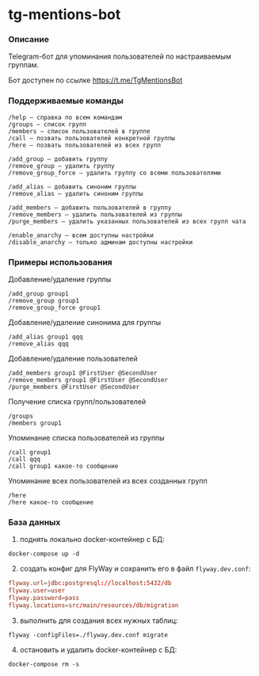 # tg-mentions-bot

### Описание

Telegram-бот для упоминания пользователей по настраиваемым группам.

Бот доступен по ссылке https://t.me/TgMentionsBot

### Поддерживаемые команды

```
/help — справка по всем командам
/groups — список групп
/members — список пользователей в группе
/call — позвать пользователей конкретной группы
/here — позвать пользователей из всех групп

/add_group — добавить группу
/remove_group — удалить группу
/remove_group_force — удалить группу со всеми пользователями

/add_alias — добавить синоним группы
/remove_alias — удалить синоним группы

/add_members — добавить пользователей в группу
/remove_members — удалить пользователей из группы
/purge_members — удалить указанных пользователей из всех групп чата

/enable_anarchy — всем доступны настройки
/disable_anarchy — только админам доступны настройки
```

### Примеры использования

Добавление/удаление группы

```
/add_group group1
/remove_group group1
/remove_group_force group1
```

Добавление/удаление синонима для группы

```
/add_alias group1 qqq
/remove_alias qqq
```

Добавление/удаление пользователей

```
/add_members group1 @FirstUser @SecondUser
/remove_members group1 @FirstUser @SecondUser
/purge_members @FirstUser @SecondUser
```

Получение списка групп/пользователей

```
/groups
/members group1
```

Упоминание списка пользователей из группы

```
/call group1
/call qqq
/call group1 какое-то сообщение
```

Упоминание всех пользователей из всех созданных групп

```
/here
/here какое-то сообщение
```

### База данных

1) поднять локально docker-контейнер с БД:

```shell
docker-compose up -d
```

2) создать конфиг для FlyWay и сохранить его в файл `flyway.dev.conf`:

```conf
flyway.url=jdbc:postgresql://localhost:5432/db
flyway.user=user
flyway.password=pass
flyway.locations=src/main/resources/db/migration
```

3) выполнить для создания всех нужных таблиц:

```shell
flyway -configFiles=./flyway.dev.conf migrate
```

4) остановить и удалить docker-контейнер с БД:

```shell
docker-compose rm -s
```
